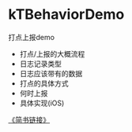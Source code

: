 # kTBehaviorDemo
打点上报demo

- 打点/上报的大概流程
- 日志记录类型
- 日志应该带有的数据
- 打点的具体方式
- 何时上报
- 具体实现(iOS)

[《简书链接》](https://www.jianshu.com/p/ddbfa8037e64)
